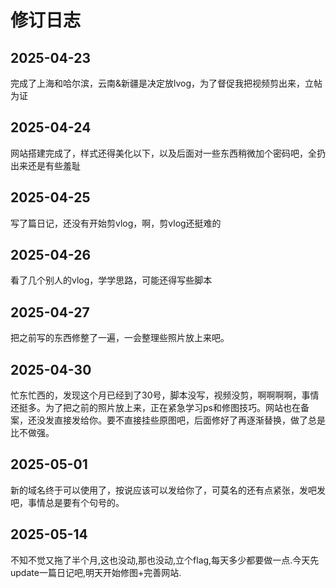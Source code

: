 # 修订日志

## 2025-04-23

完成了上海和哈尔滨，云南&新疆是决定放lvog，为了督促我把视频剪出来，立帖为证

## 2025-04-24

网站搭建完成了，样式还得美化以下，以及后面对一些东西稍微加个密码吧，全扔出来还是有些羞耻

## 2025-04-25

写了篇日记，还没有开始剪vlog，啊，剪vlog还挺难的

## 2025-04-26

看了几个别人的vlog，学学思路，可能还得写些脚本

## 2025-04-27

把之前写的东西修整了一遍，一会整理些照片放上来吧。

## 2025-04-30

忙东忙西的，发现这个月已经到了30号，脚本没写，视频没剪，啊啊啊啊，事情还挺多。为了把之前的照片放上来，正在紧急学习ps和修图技巧。网站也在备案，还没发直接发给你。要不直接挂些原图吧，后面修好了再逐渐替换，做了总是比不做强。

## 2025-05-01

新的域名终于可以使用了，按说应该可以发给你了，可莫名的还有点紧张，发吧发吧，事情总是要有个句号的。

## 2025-05-14

不知不觉又拖了半个月,这也没动,那也没动,立个flag,每天多少都要做一点.今天先update一篇日记吧,明天开始修图+完善网站.
